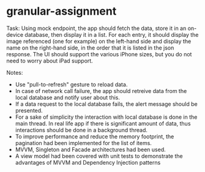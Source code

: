 # granular-assignment

Task: Using mock endpoint, the app should fetch the data, store it in an on-device database, then display it in a list. For each entry, it should display the image referenced (one for example) on the left-hand side and display the name on the right-hand side, in the order that it is listed in the json response. The UI should support the various iPhone sizes, but you do not need to worry about iPad support.

Notes: 
* Use "pull-to-refresh" gesture to reload data.
* In case of network call failure, the app should retreive data from the local database and notify user about this.
* If a data request to the local database fails, the alert message should be presented.
* For a sake of simplicity the interaction with local database is done in the main thread. In real life app if there is significant amount of data, thus interactions should be done in a background thread.
* To improve performance and reduce the memory footprint, the pagination had been implemented for the list of items.
* MVVM, Singleton and Facade architectures had been used.
* A view model had been covered with unit tests to demonstrate the advantages of MVVM and Dependency Injection patterns

